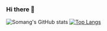 ### Hi there 👋

<!--
**S2somang/S2somang** is a ✨ _special_ ✨ repository because its `README.md` (this file) appears on your GitHub profile.

Here are some ideas to get you started:

- 🔭 I’m currently working on ...
- 🌱 I’m currently learning ...
- 👯 I’m looking to collaborate on ...
- 🤔 I’m looking for help with ...
- 💬 Ask me about ...
- 📫 How to reach me: ...
- 😄 Pronouns: ...
- ⚡ Fun fact: ...
-->


![Somang's GitHub stats](https://github-readme-stats.vercel.app/api?username=S2somang&show_icons=true&theme=buefy&count_private=true)
[![Top Langs](https://github-readme-stats.vercel.app/api/top-langs/?username=S2somang)](https://github.com/S2somang/github-readme-stats)
